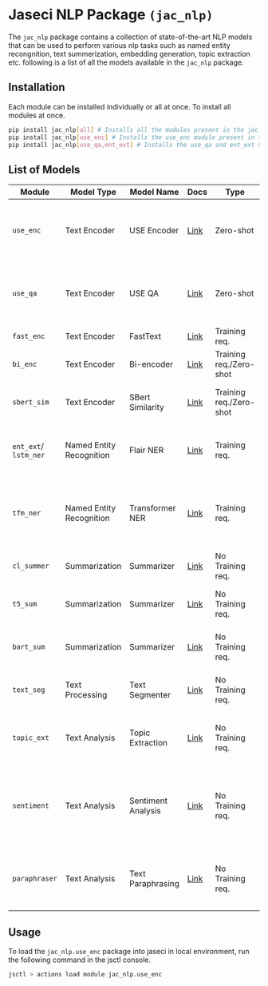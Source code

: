 # Jaseci NLP Package `(jac_nlp)`
The `jac_nlp` package contains a collection of state-of-the-art NLP models that can be used to perform various nlp tasks such as named entity recongnition, text summerization, embedding generation, topic extraction etc. following is a list of all the models available in the `jac_nlp` package.

## Installation
Each module can be installed individually or all at once. To install all modules at once.
```bash
pip install jac_nlp[all] # Installs all the modules present in the jac_nlp package
pip install jac_nlp[use_enc] # Installs the use_enc module present in the jac_nlp package
pip install jac_nlp[use_qa,ent_ext] # Installs the use_qa and ent_ext modules present in the jac_nlp package
```

## List of Models


| Module                | Model Type               | Model Name         | Docs                                  | Type                    | Status      | Description                                                                           | Resources                                                                                                         |
| --------------------- | ------------------------ | ------------------ | ------------------------------------- | ----------------------- | ----------- | ------------------------------------------------------------------------------------- | ----------------------------------------------------------------------------------------------------------------- |
| `use_enc`             | Text Encoder             | USE Encoder        | [Link](jac_nlp/use_enc/README.md)     | Zero-shot               | Ready       | Sentence-level embeddings pre-trained on general text corpus                           | [Paper](https://arxiv.org/abs/1803.11175)                                                                         |
| `use_qa`              | Text Encoder             | USE QA             | [Link](jac_nlp/use_qa/README.md)      | Zero-shot               | Ready       | Sentence-level embedding pre-trained on Q&A data corpus                               | [Paper](https://arxiv.org/abs/1803.11175)                                                                         |
| `fast_enc`            | Text Encoder             | FastText           | [Link](jac_nlp/fast_enc/README.md)    | Training req.           | Ready       | FastText Text Classifier                                                              | [Paper](https://arxiv.org/abs/1712.09405)                                                                         |
| `bi_enc`              | Text Encoder             | Bi-encoder         | [Link](jac_nlp/bi_enc/README.md)      | Training req./Zero-shot | Ready       | Dual sentence-level encoders                                                          | [Paper](https://arxiv.org/abs/1803.11175)                                                                         |
| `sbert_sim`           | Text Encoder             | SBert Similarity   | [Link](jac_nlp/sbert_sim/README.md)   | Training req./Zero-shot | Ready       | SBert Encoders for Sentence Similarity                                                | [Paper](https://arxiv.org/abs/1908.10084)                                                                         |
| `ent_ext`/ `lstm_ner` | Named Entity Recognition | Flair NER          | [Link](jac_nlp/ent_ext/README.md)     | Training req.           | Ready       | Entity extraction using the FLAIR NER framework                                       |                                                                                                                   |
| `tfm_ner`             | Named Entity Recognition | Transformer NER    | [Link](jac_nlp/tfm_ner/README.md)     | Training req.           | Ready       | Token classification on Transformer models, can be used for NER                       | [Huggingface](https://huggingface.co/docs/transformers/tasks/token_classification#token-classification)           |
| `cl_summer`           | Summarization            | Summarizer         | [Link](jac_nlp/cl_summer/README.md)   | No Training req.        | Ready       | Extractive Summarization using Sumy                                                   | [Doc.](https://miso-belica.github.io/sumy/)                                                                       |
| `t5_sum`              | Summarization            | Summarizer         | [Link](jac_nlp/t5_sum/README.md)      | No Training req.        | Ready       | Abstractive Summarization using the T5 Model                                          | [Doc.](https://huggingface.co/docs/transformers/model_doc/t5), [Paper](https://arxiv.org/pdf/1910.10683.pdf)      |
| `bart_sum`            | Summarization            | Summarizer         | [Link](jac_nlp/bart_sum/README.md)    | No Training req.        | Ready       | Abstractive Summarization using the Bart Large Model                                  | [Huggingface](https://huggingface.co/transformers/model_doc/bart.html), [Paper](https://arxiv.org/abs/1910.13461) |
| `text_seg`            | Text Processing          | Text Segmenter     | [Link](jac_nlp/text_seg/README.md)    | No Training req.        | Experimetal | Topical Change Detection in Documents                                                 | [Huggingface](https://huggingface.co/dennlinger/roberta-cls-consec)                                               |
| `topic_ext`           | Text Analysis            | Topic Extraction   | [Link](jac_nlp/topic_ext/README.md)   | No Training req.        | Experimetal | Indentifying most relevent topics for given set of documents                          |                                                                                                                   |
| `sentiment`           | Text Analysis            | Sentiment Analysis | [Link](jac_nlp/sentiment/README.md)   | No Training req.        | Experimetal | Determining the overall sentiment expressed is text as positive, negative, or neutral |                                                                                                                   |
| `paraphraser`         | Text Analysis            | Text Paraphrasing  | [Link](jac_nlp/paraphraser/README.md) | No Training req.        | Experimetal | Returning list of paraphrased text of the given input text.                           |                                                                                                                   |




## Usage

To load the `jac_nlp.use_enc` package into jaseci in local environment, run the following command in the jsctl console.
```bash
jsctl > actions load module jac_nlp.use_enc
```
